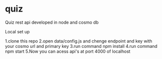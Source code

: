 # quiz
Quiz rest api developed in node and cosmo db

Local set up

1.clone this repo
2.open data/config.js and chenge endpoint and key with your cosmo url and primary key
3.run command npm install
4.run command npm start
5.Now you can acess api's at port 4000 of localhost

